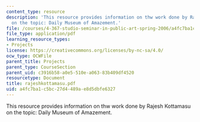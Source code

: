 ```yaml
---
content_type: resource
description: 'This resource provides information on thw work done by Rajesh Kottamasu
  on the topic: Daily Museum of Amazement.'
file: /courses/4-367-studio-seminar-in-public-art-spring-2006/a4fc7ba1c5bc27d4489ae8d5dbfe6327_rajeshkottamasu.pdf
file_type: application/pdf
learning_resource_types:
- Projects
license: https://creativecommons.org/licenses/by-nc-sa/4.0/
ocw_type: OCWFile
parent_title: Projects
parent_type: CourseSection
parent_uid: c3916b58-a0e5-510e-a063-83b409df4520
resourcetype: Document
title: rajeshkottamasu.pdf
uid: a4fc7ba1-c5bc-27d4-489a-e8d5dbfe6327
---
```

This resource provides information on thw work done by Rajesh Kottamasu on the topic: Daily Museum of Amazement.
